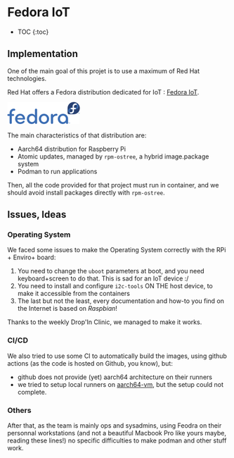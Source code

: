 # Fedora IoT

* TOC
{:toc}

## Implementation

One of the main goal of this projet is to use a maximum of Red Hat technologies.

Red Hat offers a Fedora distribution dedicated for IoT : [Fedora IoT](https://iot.fedoraproject.org/).

![Fedora IoT Logo](img/fedora-logo.png)

The main characteristics of that distribution are:
* Aarch64 distribution for Raspberry Pi
* Atomic updates, managed by `rpm-ostree`, a hybrid image.package system
* Podman to run applications

Then, all the code provided for that project must run in container, and we should avoid install packages directly with `rpm-ostree`.

## Issues, Ideas

### Operating System

We faced some issues to make the Operating System correctly with the RPi + Enviro+ board:
1. You need to change the `uboot` parameters at boot, and you need keyboard+screen to do that. This is sad for an IoT device :/
1. You need to install and configure `i2c-tools` ON THE host device, to make it accessible from the containers
1. The last but not the least, every documentation and how-to you find on the Internet is based on *Raspbian*!

Thanks to the weekly Drop'In Clinic, we managed to make it works.

### CI/CD

We also tried to use some CI to automatically build the images, using github actions (as the code is hosted on Github, you know), but:
* github does not provide (yet) aarch64 architecture on their runners
* we tried to setup local runners on [aarch64-vm](aarch64-vm.md), but the setup could not complete.

### Others

After that, as the team is mainly ops and sysadmins, using Feodra on their personnal workstations (and not a beautiful Macbook Pro like yours maybe, reading these lines!) no specific difficulties to make podman and other stuff work.

